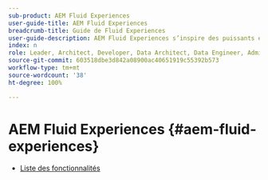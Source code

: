 ```yaml
---
sub-product: AEM Fluid Experiences
user-guide-title: AEM Fluid Experiences
breadcrumb-title: Guide de Fluid Experiences
user-guide-description: AEM Fluid Experiences s’inspire des puissants ensembles de fonctionnalités d’AEM Sites, d’AEM Dynamic Media et d’AEM Assets pour fournir une solution robuste de diffusion de contenu découplée.
index: n
role: Leader, Architect, Developer, Data Architect, Data Engineer, Admin, User
source-git-commit: 603518dbe3d842a08900ac40651919c55392b573
workflow-type: tm+mt
source-wordcount: '38'
ht-degree: 100%

---
```



# AEM Fluid Experiences {#aem-fluid-experiences}

+ [Liste des fonctionnalités](/help/fluid-experiences/feature-list.md)